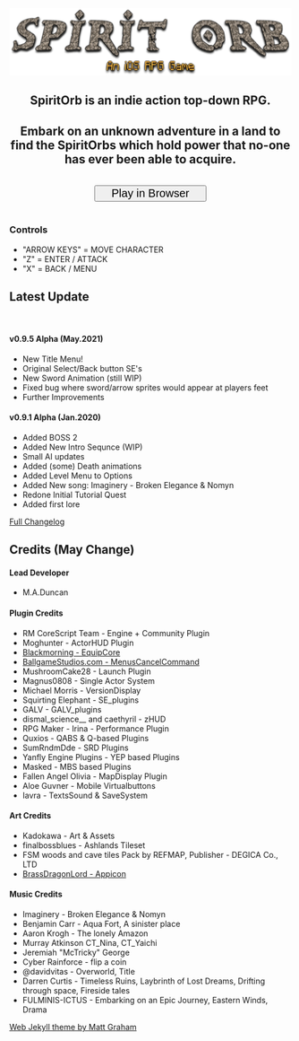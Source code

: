 ![metaimage1](/title_new.png)
<br>
<h2 style="text-align:center">SpiritOrb is an indie action top-down RPG.</h2>




<!--
<h1 style="text-align:center"><a href="https://testflight.apple.com/join/b25OmrY6">Join iOS TestFlight!</a></h1>
<h1 style="text-align:center"><a href="http://spiritgames.orgfree.com/">Play in Browser</a></h1>
<p align="center"><iframe width="960" height="720" src="https://spiritgames.orgfree.com/" frameborder="0" allowfullscreen></iframe></p>
<br>
<br>
<br>
![metaimage12](/meta_launch.png)
<br>
![metaimage11](/pic1.jpg)
<br>
<br>
![metaimage10](/pic3.jpg)
<br>
![metaimage8](/pic4.jpg)
<br>
<br>
![metaimage5](/pic2.jpg)
<br>
//-->

<h2 style="text-align:center">Embark on an unknown adventure in a land to find the SpiritOrbs which hold power that no-one has ever been able to acquire.</h2>
<br>

<body>
    <div align="center">
<script type="text/javascript" src="https://ajax.googleapis.com/ajax/libs/jquery/1.6.0/jquery.min.js"></script>
<script type="text/javascript">
$(function(){
    $('#button').click(function(){ 
        if(!$('#iframe').length) {
                $('#iframeHolder').html('<iframe src="https://spiritgames.orgfree.com" width=960 height="720"></iframe>');
        }
    });   
});
</script>
<button id="button" style="font-size : 20px; width: 200px">Play in Browser</button>
<div id="iframeHolder"></div>
</div>
</body>

<br>

<h3>Controls</h3>
<ul>
<li>"ARROW KEYS" = MOVE CHARACTER</li>
<li>"Z" = ENTER / ATTACK</li>
<li>"X" = BACK / MENU</li>
</ul>

<h2>Latest Update</h2>
<br>
<h4>v0.9.5 Alpha (May.2021)</h4>
<ul>
<li>New Title Menu!</li>
<li>Original Select/Back button SE's</li>
<li>New Sword Animation (still WIP)</li>
<li>Fixed bug where sword/arrow sprites would appear at players feet</li>
<li>Further Improvements</li>
</ul>

<h4>v0.9.1 Alpha (Jan.2020)</h4>
<ul>
<li>Added BOSS 2</li>
<li>Added New Intro Sequnce (WIP)</li>
<li>Small AI updates</li>
<li>Added (some) Death animations</li>
<li>Added Level Menu to Options</li>
<li>Added New song: Imaginery - Broken Elegance & Nomyn</li>
<li>Redone Initial Tutorial Quest</li>
<li>Added first lore</li>
</ul>

<a href="https://nintendowii111.github.io/spiritorb/changelog">Full Changelog</a>



<h2>Credits (May Change)</h2>

<h4>Lead Developer</h4>
<ul>
<li>M.A.Duncan</li>
</ul>

<h4>Plugin Credits</h4>

<ul>
<li>RM CoreScript Team - Engine + Community Plugin</li>
<li>Moghunter - ActorHUD Plugin</li>
<li><a href="https://bmscripts.weebly.com/">Blackmorning - EquipCore</a></li>
<li><a href="https://ballgamestudios.com/">BallgameStudios.com - MenusCancelCommand</a></li>
<li>MushroomCake28 - Launch Plugin</li>
<li>Magnus0808 - Single Actor System</li>
<li>Michael Morris - VersionDisplay</li>
<li>Squirting Elephant - SE_plugins</li>
<li>GALV - GALV_plugins</li>
<li>dismal_science__ and caethyril - zHUD</li>
<li>RPG Maker - Irina - Performance Plugin</li>
<li>Quxios - QABS & Q-based Plugins</li>
<li>SumRndmDde - SRD Plugins</li>
<li>Yanfly Engine Plugins - YEP based Plugins</li>
<li>Masked - MBS based Plugins</li>
<li>Fallen Angel Olivia - MapDisplay Plugin</li>
<li>Aloe Guvner - Mobile Virtualbuttons</li>
<li>Iavra - TextsSound & SaveSystem</li>
</ul>
<h4>Art Credits</h4>
<ul>
<li>Kadokawa - Art & Assets</li>
<li>finalbossblues - Ashlands Tileset</li>
<li>FSM woods and cave tiles Pack by REFMAP, Publisher - DEGICA Co., LTD</li>
<li><a href="https://www.deviantart.com/brassdragonlord">BrassDragonLord - Appicon</a></li>
</ul>
<h4>Music Credits</h4>
<ul>
<li>Imaginery - Broken Elegance & Nomyn</li>
<li>Benjamin Carr - Aqua Fort, A sinister place</li>
<li>Aaron Krogh - The lonely Amazon</li>
<li>Murray Atkinson CT_Nina, CT_Yaichi</li>
<li>Jeremiah "McTricky" George</li>
<li>Cyber Rainforce - flip a coin</li>
<li>@davidvitas - Overworld, Title</li>
<li>Darren Curtis - Timeless Ruins, Laybrinth of Lost Dreams, Drifting through space, Fireside tales</li>
<li>FULMINIS-ICTUS - Embarking on an Epic Journey, Eastern Winds, Drama</li>
</ul>

<a href="https://github.com/mattgraham/midnight/blob/master/LICENCE">Web Jekyll theme by Matt Graham</a>



<!--<h4 style="text-align:left"><a href="https://nintendowii111.github.io/spiritorb/privacypolicy">Privacy Policy</a></h4>//-->


<!-- Global site tag (gtag.js) - Google Analytics -->
<script async src="https://www.googletagmanager.com/gtag/js?id=UA-179984693-1"></script>
<script>
  window.dataLayer = window.dataLayer || [];
  function gtag(){dataLayer.push(arguments);}
  gtag('js', new Date());

  gtag('config', 'UA-179984693-1');
</script>
